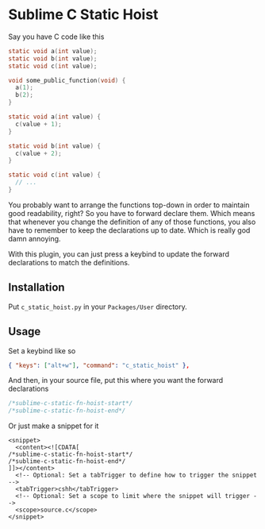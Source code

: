 # Sublime C Static Hoist

Say you have C code like this

```c
static void a(int value);
static void b(int value);
static void c(int value);

void some_public_function(void) {
  a(1);
  b(2);
}

static void a(int value) {
  c(value + 1);
}

static void b(int value) {
  c(value + 2);
}

static void c(int value) {
  // ...
}
```

You probably want to arrange the functions top-down in order to maintain good readability, right? So you have to forward declare them. Which means that whenever you change the definition of any of those functions, you also have to remember to keep the declarations up to date. Which is really god damn annoying.

With this plugin, you can just press a keybind to update the forward declarations to match the definitions.

## Installation

Put `c_static_hoist.py` in your `Packages/User` directory.

## Usage

Set a keybind like so

```json
{ "keys": ["alt+w"], "command": "c_static_hoist" },
```

And then, in your source file, put this where you want the forward declarations

```c
/*sublime-c-static-fn-hoist-start*/
/*sublime-c-static-fn-hoist-end*/
```

Or just make a snippet for it

```
<snippet>
  <content><![CDATA[
/*sublime-c-static-fn-hoist-start*/
/*sublime-c-static-fn-hoist-end*/
]]></content>
  <!-- Optional: Set a tabTrigger to define how to trigger the snippet -->
  <tabTrigger>cshh</tabTrigger>
  <!-- Optional: Set a scope to limit where the snippet will trigger -->
  <scope>source.c</scope>
</snippet>

```
